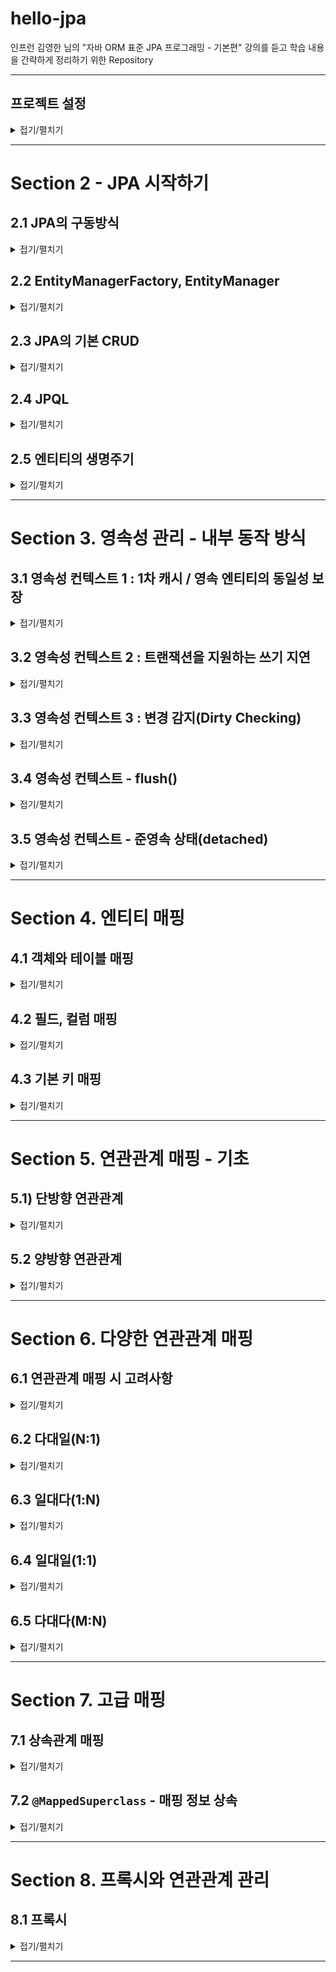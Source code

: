 
# hello-jpa

인프런 김영한 님의 "자바 ORM 표준 JPA 프로그래밍 - 기본편" 강의를 듣고 학습 내용을 간략하게 정리하기 위한 Repository

---

## 프로젝트 설정

<details>
<summary>접기/펼치기</summary>
<div markdown="1">

- java : 11
- 빌드 : Maven
- 의존 라이브러리(`pom.xml`)
  - `com.h2database:1.4.200` : H2 데이터베이스
  - `org.hibernate:hibernate-entitymanager` : 하이버네이트 엔티티 매니저
  - `javax.xml.bind:javaxb-api` : java 11 이상 의존성 추가 해야함.

</div>
</details>

---

# Section 2 - JPA 시작하기

## 2.1 JPA의 구동방식

<details>
<summary>접기/펼치기</summary>
<div markdown="1">

1. 설정정보 조회
   - `META.INF/persistence.xml`에서 Persistence 조회

2. 설정정보 기반 EntityManagerFactory 생성
   - 설정에 등록된 Persistence name 기반으로 EMF를 생성

3. 요청이 들어오고 나갈 때마다, EntityManager를 생성 후 버리기
   - enf.createEntityManger();

</div>
</details>

## 2.2 EntityManagerFactory, EntityManager

<details>
<summary>접기/펼치기</summary>
<div markdown="1">

```java
EntityManagerFactory emf = Persistence.createEntityManagerFactory("hello");

EntityManager em = emf.createEntityManager(); // 엔티티 매니저 생성
EntityTransaction tx = em.getTransaction(); // 트랜잭션 생성
tx.begin(); // 트랜잭션 시작 선언

try {
    //... 작업
    tx.commit(); // 커밋
} catch(Exception e) {
    tx.rollback();
} finally {
    em.close(); // 트랜잭션이 종료되면 EntityManager를 반환해야한다.
}

emf.close(); // 어플리케이션이 종료되기 전에 EntityManagerFactory를 반환
```
- EntityManagerFactory : 어플리케이션에서 DB당 한 개 생성
  - `persistence.xml`에서 지정해준 persistence-unit의 name을 인자로 생성하면 됨
  - 어플리케이션 구동 후 하나만 생성해서, 애플리케이션 전체에서 공유한다.

- EntityManager : 요청이 들어올 때마다 생성, 요청이 종료되면 버리면 됨
  - 여러 스레드가 공유해선 안 된다.

- EntityTransaction : 트랜잭션
  - JPA의 모든 데이터 변경은 트랜잭션 안에서 이루어져야한다.

</div>
</details>

## 2.3 JPA의 기본 CRUD

<details>
<summary>접기/펼치기</summary>
<div markdown="1">


기본적인 CRUD에 관한 메서드를 제공하는데, 데이터 변경은 트랜잭션 안에서 이루어져야한다.

- 등록 : `em.persist(...)`
- 기본키로 단건 조회 : `em.find(클래스, 기본키)
- 삭제 : `em.remove(...)`
- 수정 : `findMember.setName(...)`
  - 트랜잭션 안에서, 데이터 변경이 일어날 경우 commit 직전에 jpa가 변경 쿼리를 날려준다.

</div>
</details>

## 2.4 JPQL

<details>
<summary>접기/펼치기</summary>
<div markdown="1">

```java
em.createQuery("SELECT m from Member as m").getResultList();
```
- JPA는 엔티티 객체 중심 개발.
- 검색 시 테이블이 아닌 엔티티 대상으로 검색.
- 검색 시 모든 DB 데이터를 가져와서 맵핑하여 객체를 생성하고, 필터링하기엔 비용이 너무 크다.
- 필요한 데이터만 DB에서 가져오려면 결국 검색조건이 포함된 SQL을 작성해야함.
- JPA는 SQL을 추상화한 JPQL이라는 객체지향 쿼리언어를 제공함. JPQL을 통해 엔티티 중심의 쿼리를 작성하고, JPA가 각 DBMS별 방언에 맞게 쿼리를 작성하여 날려줌

</div>
</details>

## 2.5 엔티티의 생명주기

<details>
<summary>접기/펼치기</summary>
<div markdown="1">

![EntityLifeCycle.png](img/EntityLifeCycle.png)

- 비영속 : 영속성 컨텍스트와 무관하게 새로운 상태
  - 예> new Member();

- 영속 : 영속성 컨텍스트에 관리되는 상태
  - em.persist(member);

- 준영속 : 영속성 컨텍스트의 관리에서 벗어난 상태
  - em.detach(member);

- 삭제 : 엔티티를 영속성 컨텍스트, DB에서 삭제
  - em.remove()
  
### 엔티티의 생명주기 - 실험
```java
// 비영속
Member member = new Member(); // new (비영속)
member.setId(102L);
member.setName("helloJPA");

// 영속
System.out.println("=== BEFORE ===");
em.persist(member); // 영속(managed)
System.out.println("=== AFTER ===");

// 제거
em.remove(member);
tx.commit();
```
- 객체 생성
- 객체를 persist
  - persist 전, 후에 sout문을 두어, 언제 쿼리가 실행되는지 확인하기
- 객체를 remove

### 엔티티의 생명주기 - 결과

```
=== BEFORE ===
=== AFTER ===
Hibernate: 
    /* insert hellojpa.Member
        */ insert 
        into
            Member
            (name, id) 
        values
            (?, ?)
Hibernate: 
    /* delete hellojpa.Member */ delete 
        from
            Member 
        where
            id=?
```
- before, after 이후 쿼리가 연이어 나감.
- persist는 실제로 저장하는 것이 아니며, 영속성 컨텍스트가 중간에서 어떤 역할을 수행함을 알 수 있다.

</div>
</details>

---

# Section 3. 영속성 관리 - 내부 동작 방식

## 3.1 영속성 컨텍스트 1 : 1차 캐시 / 영속 엔티티의 동일성 보장

<details>
<summary>접기/펼치기</summary>
<div markdown="1">

### 1차 캐시, 영속 엔티티의 동일성 보장

- 영속성 컨텍스트는 엔티티를 1차 캐시에 우선적으로 저장한다.
- key로 id, value로 엔티티를 저장함.
- 객체를 찾아올 때 1차 캐시에서 우선적으로 조회하고 존재하면 쿼리를 날려서 찾아오지 않고 바로 1차캐시에서 가져온다.
- 같은 캐시에서 찾아오므로 같은 영속성 컨텍스트의 동일 트랜잭션에서 관리되는 객체는 동일성(주솟값 같음)을 보장함

### 영속성 컨텍스트 1 - 실험
```java
Member member1 = em.find(Member.class, 101L);
Member member2 = em.find(Member.class, 101L);
System.out.println("member1 == member2 ? : " + (member1 ==member2));
tx.commit();
```
- 동일한 id로 EM을 통해 찾아오기 요청

### 영속성 컨텍스트 1 - 결과
```
Hibernate: 
    select
        member0_.id as id1_0_0_,
        member0_.name as name2_0_0_ 
    from
        Member member0_ 
    where
        member0_.id=?
member1 == member2 ? : true
```
- 실제로 select 쿼리가 날려지는 것은 단 한번
- 1차 캐시에 저장된 동일 객체를 찾아옴.
- 같은 캐싱된 객체를 찾아오므로 동일성이 보장된다.

</div>
</details>

## 3.2 영속성 컨텍스트 2 : 트랜잭션을 지원하는 쓰기 지연

<details>
<summary>접기/펼치기</summary>
<div markdown="1">

### 트랜잭션을 지원하는 쓰기 지연
- `persist` : 영속성 컨텍스트의 1차 캐시에 저장 + 쓰기 지연 SQL 저장소에 쿼리를 저장함 
- tx.commit() -> flush(쿼리 날아감), commit(실제 반영)이 일어나며 실제로 DB에 반영됨
- 이를 활용하여, 대량의 쿼리를 날리는 것을 커밋 직전까지 지연시키고 모아서 처리(배치 처리) 가능.
  - 배치사이즈 조절 : `<property name="hibernate.jdbc.batch_size" value="..."/>`



### 트랜잭션을 지원하는 쓰기 지연 : 실험
```java
            Member member1 = new Member(150L, "A");
            Member member2 = new Member(160L, "B");

            em.persist(member1);
            em.persist(member2);
            System.out.println("=======================================");
            
            tx.commit();
```
- 객체 생성 후 persist
- sout문으로 구분선을 그어줌.
- commit
### 트랜잭션을 지원하는 쓰기 지연 : 실험결과
```
=======================================
Hibernate: 
    /* insert hellojpa.Member
        */ insert 
        into
            Member
            (name, id) 
        values
            (?, ?)
Hibernate: 
    /* insert hellojpa.Member
        */ insert 
        into
            Member
            (name, id) 
        values
            (?, ?)
```
- 실제 실행 시 구분선이 먼저 뜨고 쿼리가 날아감
- commit 이후 실제 쿼리가 날아감을 알 수 있음

</div>
</details>

## 3.3 영속성 컨텍스트 3 : 변경 감지(Dirty Checking)

<details>
<summary>접기/펼치기</summary>
<div markdown="1">

### 변경 감지(Dirty Checking)
0. 스냅샷
   - JPA는 영속성 컨텍스트에 보관할 때, 최초 상태를 1차 캐시에 복사해서 저장함.

1. 트랜잭션 커밋 직전 `flush()` 호출
   - 트랜잭션을 커밋하면 엔티티 매니저 내부에서 먼저 `flush()`가 호출됨
      - 엔티티와 1차 캐시의 스냅샷을 비교하여 변경된 엔티티를 찾는다. 
      - 변경된 엔티티가 있으면 수정/삭제 쿼리를 생성 -> 쓰기지연 SQL 저장소에 보냄
        - 변경 : 스냅샷과 비교하여 변경점을 확인하고, update 쿼리를 생성
        - 삭제 : `em.remove(...)` -> delete 쿼리 생성
   - DB에 쿼리가 날아감

2. commit : 데이터베이스 트랜잭션을 실제 커밋(실제 반영)

### 변경 감지(Dirty Checking) - 실험
```java
Member member = em.find(Member.class, 150L);
member.setName("ZZZZZ");
System.out.println("=======================================");
tx.commit();
```
- DB에서 멤버를 찾아와서 1차 캐시에 가져옴
- setName을 호출하여 값을 변경한다.
- 커밋한다.
### 변경 감지(Dirty Checking) - 결과
```
Hibernate: 
    select
        member0_.id as id1_0_0_,
        member0_.name as name2_0_0_ 
    from
        Member member0_ 
    where
        member0_.id=?
=======================================
Hibernate: 
    /* update
        hellojpa.Member */ update
            Member 
        set
            name=? 
        where
            id=?
```
- 트랜잭션을 커밋하면 스냅샷과 비교하여 엔티티 변경을 감지하고 update 쿼리를 작성하여 날림

</div>
</details>

## 3.4 영속성 컨텍스트 - flush()

<details>
<summary>접기/펼치기</summary>
<div markdown="1">

1. 플러시
   - 영속성 컨텍스트의 변경 내역이 실제 DB에 반영(동기화)

2. 플러시 방법
   - em.flush() : 직접 호출하여 강제로 동기화
   - 트랜잭션 커밋 : 트랜잭션 커밋 직전에 자동으로 호출됨
   - JPQL 쿼리 실행 : 쿼리 실행 직전 플러시 자동 호출

3. 플러시 모드 옵션
   - `em.setFulshMode(...)` : 거의 잘 안 씀. 웬만해선 디폴트값 쓰자.
     - FlushModeType.AUTO : 디폴트(커밋, 쿼리 실행 시 플러시)
     - FlushModeType.COMMIT : 커밋할 때만 플러시 (JPQL 실행시 flush 안 함)

```java
Member member = new Member(202L, "member202");
em.persist(member);
em.flush();
System.out.println("=======================================");
tx.commit();
```
```
Hibernate: 
    /* insert hellojpa.Member
        */ insert 
        into
            Member
            (name, id) 
        values
            (?, ?)
=======================================
```
- 커밋 직전에 쿼리가 날아가야하는데 flush를 강제 호출한 시점에 쿼리가 날아가서 반영됨

</div>
</details>

## 3.5 영속성 컨텍스트 - 준영속 상태(detached)

<details>
<summary>접기/펼치기</summary>
<div markdown="1">

- 영속 상태의 엔티티가, 영속성 컨텍스트에서 분리된 상태
- 영속성 컨텍스트가 제공하는 기능을 사용하지 못 함. (DirtyChecking, ...)
- 준영속 상태로 만드는 방법
  - `em.detach(...)` : 특정 엔티티를 준영속 상태로 전환 
  - `em.clear()` : 영속성 컨텍스트를 완전히 초기화
  - `em.close()` : 영속성 컨텍스트 종료

```java
Member member = em.find(Member.class, 150L);
member.setName("AAAAAA");

em.detach(member); // 영속성 컨텍스트에서 떼어냄.
em.flush();
System.out.println("=======================================");
tx.commit();
```
- find(...) 호출 -> 영속성 컨텍스트에 존재하지 않음 -> DB에서 찾아옴
- member.setName(...) : 찾아온 엔티티의 상태를 변경
- `em.detach(member)` : member을 영속성 컨텍스트의 관리대상에서 제외함
```
Hibernate: 
    select
        member0_.id as id1_0_0_,
        member0_.name as name2_0_0_ 
    from
        Member member0_ 
    where
        member0_.id=?
=======================================
```
- DB에서 엔티티를 찾아오고, 내부 프로퍼티를 변경했음.
- 하지만 detach로 인해 영속성 컨텍스트의 관리대상에서 제외되어 update가 되지 않음

</div>
</details>

---

# Section 4. 엔티티 매핑

## 4.1 객체와 테이블 매핑

<details>
<summary>접기/펼치기</summary>
<div markdown="1">

### @Entity
- 데이터베이스의 테이블과 매핑할 클래스
- name 값을 통해 JPA 내부적으로 사용할 이름을 지정할 수도 있긴한데 사용하지 않는걸 권장
- 기본생성자가 필수적(public, protected)
- 저장 필드에 final 기입 불가
- final, enum, interface, inner 클래스 사용 불가

### @Table

- 주로 엔티티와 매핑할 테이블 이름 지정(생략 시 엔티티 이름을 테이블 이름으로 사용)
- name, catalog, schema, uniqueConstraints
    - name : 매핑 테이블 이름
    - uniqueConstraints : DDL 생성 시 제약 조건

</div>
</details>

## 4.2 필드, 컬럼 매핑

<details>
<summary>접기/펼치기</summary>
<div markdown="1">

1. `@Column` : 객체의 필드를 Column에 맵핑

2. `@Enumerated` : enum을 매핑할 때 사용
   - 주의 : 지정하지 않을 경우 value가 EnumType.ORDINAL로 지정되어버리는데 나중에 enum 변경으로 ordinal이 변경될 경우 매우 위험해진다. **반드시 EnumType.STRING을 쓰자.**

3. `@Temporal` : 날짜, 시간 맵핑에 사용하는데, java 1.8 이후 추가된 LocalDate, LocalTime, LocalDateTime을 사용하면 사용할 필요가 없다.

4. `@Lob` : Large Object
   - CLOB : `VARCHAR`로도 다루기 힘든 긴 문자열을 처리할 때
     - String, char[], java.sql.CLOB
   - BLOB : CLOB이 아닌 모든 LOB
     - byte[], java.sql.BLOB

5. `@Transient` : DB에 매핑하지 않음(주로 임시적으로 사용하고 싶은 필드)
   
6. `@Access` : 엔티티의 프로퍼티에 JPA가 접근하는 방식 결정
   - `AccessType.FIELD` : 필드에 직접 접근. 접근제어자가 private여도 접근할 수 있음.
   - `AccessType.PROPERTY` : getter를 통해 접근
   - 지정하지 않을 경우 `@Id`의 위치를 기준으로 접근방식이 설정됨

</div>
</details>

## 4.3 기본 키 매핑

<details>
<summary>접기/펼치기</summary>
<div markdown="1">

### 4.3.1) 기본키 매핑 어노테이션
- `@Id` : 기본키 지정
- `@GeneratedValue` : 달아주면 DB가 자동으로 생성. 안 달면 수동 Id 지정해야함.

### 4.3.2) 기본키 매핑 방법
- 직접할당 : `@Id`만 사용
- 자동생성 : `@GeneratedValue`
  - 전략 : strategy
    - `GenerateType.AUTO`
    - `GenerateType.IDENTITY`
    - `GenerateType.SEQUENCE` 
    - `GenerateType.TABLE`

### 4.3.3) AUTO 전략
- 기본값. 데이터베이스 방언에 따라 DB 방언에 따라, 자동으로 지정된다.
  - `oracle` : sequence
  - ...

### 4.3.4) IDENTITY 전략 : DB에 위임
```java
Member member = new Member();
member.setUsername("C");

System.out.println("===================================");
em.persist(member);
System.out.println("==================================");

tx.commit();
```
```
===================================
Hibernate: 
    /* insert hellojpa.Member
        */ insert 
        into
            Member
            (id, name) 
        values
            (null, ?)
==================================
```
- 기본키 생성을 DB에 위임.
- MySQL, PostgreSQL, SQL Server, DB2 등에서 사용.
  - 예) MySQL의 AUTO_INCREMENT
- 보통 JPA는 트랜잭션 커밋 시점에, INSERT SQL을 실행한다. 하지만 IDENTITY 전략은 em.persist() 시점에 즉시 INSERT SQL을 실행하고 DB에서 식별자를 조회한다.
  - 엔티티가 영속상태가 되려면 식별자가 반드시 필요한데, IDENTITY 전략은 엔티티를 DB에 저장해야 식별자를 구할 수 있기 때문
- 벌크 INSERT에는 불리 (매 INSERT마다 DB와 통신해야함)

### 4.3.5) SEQUENCE 전략 
- 유일한 값을 순서대로 생성하는 특별한 오브젝트를 사용
- Oracle, PostgreSQL, DB2, H2에서 사용 가능(MySQL은 Sequence기능이 별도로 존재하지 않음)
- `@SequenceGenerator` : id 식별자값을 할당하는 시퀀스 생성기
  - `name` : sequenceGenerator의 이름이 값을 `@GeneratedValue`의 generator 속성에 넣어줘야함.
  - `sequenceName` : 매핑할 데이터베이스 Sequence 이름(실제 DB의 Sequence명을 매핑해야함)
  - `initialValue` : 시퀀스 DDL 생성시에만 사용하는 옵션. 처음 DDL 생성시 처음 시작하는 수를 지정
  - `allocationSize` : 시퀀스 한번 호출에 증가하는 숫자. (기본값 50)
    - 설정한 값만큼 한번에 시퀀스 값을 증가
    - 이 값만큼 메모리에서 식별자를 할당
    - 50을 넘어 51이 되면 시퀀스 값을 100으로 증가시키고 51~100까지 메모리에서 식별자 할당
  - `catalog`, `schema` : 데이터베이스 catalog, schema 이름 

### 4.3.6) TABLE 전략
- 키 생성 전용 테이블을 하나 마 들어서 데이터베이스 시퀀스를 흉내내는 전략
  - 장점 : 모든 DB에 적용 가능
  - 단점 : 성능
    - 값을 조회하면서 SELECT 쿼리를 사용하고, 다음 값으로 증가시키기 위해 update 쿼리를 또 날려야함.
    - SEQUENCE 전략에 비했을 때 DB와 한번 더 통신함.
- `@TableGenerator`
  - `name` : 식별자 생성기 이름
  - `table` : 키 생성 테이블명
  - `pkColumnName` : 시퀀스 칼럼명
  - `valueColumnNa` : 시퀀스 값 칼럼명
  - `pkColumnValue` : 키로 사용할 이름
  - `initialValue` : 초기값, 마지막으로 생성된 값이 기준 (기본값 0)
  - `allocationSize` : 시퀀스 한번 호출에 증가하는 수. (기본값 50)
  - `catalog` : 데이터베이스 catalog, schema 이름
  - `uniqueConstraints` : 유니크 제약 조건을 지정

### 4.3.7) 권장 식별자 전략
- 기본 키 제약조건 : not null, 유일, **변하면 안 된다.**
- 보통 위의 제약조건을 만족하는 자연키는 찾기 매우 힘듬. 대리키(대체키)를 사용하는 것이 좋다.
  - 자연키(Natural Key) : 비즈니스 모델에서 자연스레 나오는 속성으로 기본키를 정함 (회원로그인 아이디 등)
  - 대리키(Surrogate key, 인조키) : 인공적이거나 합성적인 키. MySQL의 AutoIncrement 등으로 자동적으로 생성된 키가 이에 해당.
- 비즈니스 로직에 깊게 얽혀있는 키는 미래에 변경 가능성이 있을 수 있다. 기본키로 사용하지 적절하지 않음.
  - 예) 주민등록번호, 회원 로그인 아이디, ...
- 권장
  - AutoIncrement / Sequence Object
  - UUID
  - 키 생성전략
     
</div>
</details>

---

# Section 5. 연관관계 매핑 - 기초

## 5.1) 단방향 연관관계

<details>
<summary>접기/펼치기</summary>
<div markdown="1">

### 5.1.1) 테이블 중심 객체설계의 문제점
객체를 테이블에 맞추어 데이터 중심으로 모델링하면 협력 관계를 만들 수 없다.
- 테이블 : 외래키를 조인을 사용해서 연관된 테이블을 찾는다.
- 객체 : 참조를 사용해서 연관된 객체를 찾는다.

### 5.1.2) 단방향 연관관계
```java
    @ManyToOne
    @JoinColumn(name = "team_id")
    private Team team;
```
- `@ManyToOne` : 다대일 관계라는 매핑정보.
  - (참고) : 일대다(OneToMany), 일대일(OneToOne) 관계도 존재
- `@JoinColumn`: 외래키 맵핑할 때 사용.
  - name : 매핑할 외래키

</div>
</details>

## 5.2 양방향 연관관계

<details>
<summary>접기/펼치기</summary>
<div markdown="1">

### 5.2.1) 어노테이션
```java
    // Team 엔티티
    @OneToMany(mappedBy = "team")
    private List<Member> members = new ArrayList<>();
```
- `@OneToMany` : 일대다 관계라는 매핑정보
  - `mappedBy` : 반대쪽 매핑의 필드명 지정.
    - 예) (Member 엔티티의 team 필드)
- 컬렉션은 필드에서 초기화

### 5.2.2) 연관관계의 주인
- 두 연관관계 중 하나를 연관관계의 주인으로 설정해야함.
  - 테이블 기준, 외래키는 한 곳에서 관리하고 양방향 참조가 가능.
  - 객체는 양쪽에서 두개의 참조가 존재. 어느 쪽의 변경이 실제 DB에 반영되는지를 정함
- 외래키가 있는 곳을 연관관계의 주인으로 한다.
  - 반대편은 읽기만 가능하고, 외래키를 변경하지 못 함.

### 5.2.3) 양방향 연관관계 - 주의
```java
      Team team = new Team();
            team.setName("TeamA");
            em.persist(team);

            Member member = new Member();
            member.setName("member1");
            member.setTeam(team);
            em.persist(member);

//            em.flush();
//            em.clear();


            Member findMember = em.find(Member.class, member.getId());
            List<Member> members = findMember.getTeam().getMembers(); //  // 1차 캐시에 보관된 team이 찾아짐
            System.out.println("=============================");
            for (Member m : members) {
                System.out.println("m = "+m.getName()); // 하지만 team 입장에서 멤버를 찾아보면 멤버가 없음.
            }
            System.out.println("=============================");
            tx.commit();
```
- 연관관계의 주인에 값을 입력해야 실제 쿼리가 날려질 때 반영됨.
  - 가짜 매핑(주인의 반대편)에서만 연관관계를 설정하면 반영되지 않는다.
```java
    public void changeTeam(Team team) {
        this.team = team;
        team.getMembers().add(this);
        }
```
- 객체지향적 설계를 고려했을 때는(코드 상의 완결성 관점에서) 자바 코드에서 양쪽 다 값을 입력하는게 맞다.
  - 연관관계 편의 메서드를 활용하자. (1 또는 다 어느 한 쪽에 두기)
- 양방향 매핑 시 무한 루프 주의
  - `toString` -> 무한 루프
  - 엔티티를 그대로 JSON으로 넘겨버릴 때 : Controller 단에서 반환할 때는 DTO를 거쳐서 반환하도록 하자.

### 5.2.4) 양방향 연관관계 - 정리
- 단방향 매핑만으로 이미 연관관계 매핑은 완료됨.
  - DB에 반영되는 것은 외래키를 통한 단방향 매핑관계 뿐이다.
  - 양방향 매핑은 실무에서, 실제로 무한루프와 같은 위험요소를 발생시킬 가능성이 존재.
  - 정말 필요한게 아닌 이상 가급적 단방향 설계를 하는 것이 맞다.
- 양방향 매핑은 반대 방향으로 조회 기능이 추가된 것 뿐
- 하지만 JPQL에서 역방향 탐색을 할 일이 많음...
- 단방향 매핑을 잘 하고, 양방향은 필요할 때 추가해도 됨. (테이블에 영향을 주지는 않는다.)

</div>
</details>

---

# Section 6. 다양한 연관관계 매핑

## 6.1 연관관계 매핑 시 고려사항

<details>
<summary>접기/펼치기</summary>
<div markdown="1">

### 6.1.1) 다중성
- 다대일 : `@ManyToOne`
- 일대다 : `@OneToMany`
- 일대일 : `@OneToOne`
- 다대다 : `@ManyToMany`

### 6.1.2) 단방향, 양방향
- 테이블
  - 한쪽에 외래키를 걸어두고 외래 키 하나로 양쪽 조인 가능
  - 방향이라는 개념이 없음.
- 객체
  - 참조용 필드가 있는 쪽으로만 참조 가능
  - 한쪽만 참조하면 단방향
  - 양쪽이 서로 참조하면 양방향

### 6.1.3) 연관관계의 주인
- 테이블은 외래 키 하나로 두 테이블이 연관관계를 맺음
- 객체 양방향 관계는 A->B, B->A처럼 참조가 2곳
- 객체 양방향 관계는 참조가 2곳에 있음. 둘 중 외래키 관리할 곳을 지정해야함
- 연관관계의 주인 : 외래키를 관리하는 참조
- 주인의 반대편 : 외래키에 영향을 주지 않음. 단순 조회만 가능

</div>
</details>

## 6.2 다대일(N:1)

<details>
<summary>접기/펼치기</summary>
<div markdown="1">

### 6.2.1) 다대일 - 단방향 연관관계
- `@ManyToOne`으로 매핑
- 가장 많이 사용하는 연관관계
- 다대일의 반대는 일대다

### 6.2.2) 다대일 - 양방향 연관관계
- 외래키가 있는 곳이 연관관계의 주인
  - 반대쪽에서는 `@OneToMany(mappedBy= "...")`으로 매핑. 이는 읽기 전용
- 양쪽을 서로 참조하도록 개발

</div>
</details>

## 6.3 일대다(1:N)

<details>
<summary>접기/펼치기</summary>
<div markdown="1">

### 6.3.1) 일대다 - 단방향 매핑
```java
@OneToMany
@JoinColumn(name = "team_id")
private List<Member> members = new ArrayList<>();
```
- DB : 외래키를 다쪽에서 관리하는건 같음.
- '일'쪽을 연관관계의 주인으로 할 때는 `@JoinColumn`을 사용
- 컬렉션의 요소가 변경될 경우, UPDATE 쿼리가 날아감
- JoinColumn을 두지 않을 경우 조인테이블(중간에 테이블을 하나 추가함) 방식 사용

### 6.3.2) 일대다 - 양방향 연관관계
```java
@ManyToOne
@JoinColumn(name = "team_id", insertable = false, updatable = false)
private Team team;
```
- '다'쪽에 `@JoinColumn`을 둠
- 읽기전용으로 설정 (`insertable=false`,`updateable = false`)

### 6.3.3) 일대다 - 단점
- 엔티티가 관리하는 외래키가 다른 테이블에 있음.
- 연관관계를 위해 추가로 UPDATE 쿼리 실행
- 양방향을 쓰려거든 차라리 다대일 양방향을 사용하는 것 낫다.

</div>
</details>

## 6.4 일대일(1:1)

<details>
<summary>접기/펼치기</summary>
<div markdown="1">

### 6.4.1) 일대일 개요
- 일대일 관계는 반대방향도 일대일
- 주 테이블 또는 대상 테이블 중에서 외래 키를 선택 가능
  - 주 테이블에 외래키 (김영한님 추천)
  - 대상 테이블에 외래키
- 외래키쪽에 데이터베이스 유니크 제약조건 주가 (FK, UNI)

### 6.4.2) 일대일 - 주 테이블에 외래키 단방향
- 다대일(`@ManyToOne`) 단방향 매핑과 유사함

### 6.4.3) 일대일 - 주 테이블에 외래키 양방향
- 반대쪽애 `@OneToOne(mappedBy = "반대족 필드명")`

### 6.4.4) 일대일 - 대상 테이블에 외래키를 두고 단방향
- 대상 테이블에서 외래키, 유니크 제약조건을 붙여도 JPA에서는 이를 매핑할 수단이 없다.

### 6.4.5) 일대일 - 대상 테이블에 외래키를 두고 양방향
- 대상 엔티티를 연관관계의 주인으로 둠
- 주 엔티티쪽에서는 대상 엔티티를 mappedBy로 맵핑(읽기전용)
- 사실상 일대일 주 테이블에 외래키 양방향과 매핑 방법은 같다.

### 6.4.6) 일대일 정리
1. 주 테이블에 외래키
   - 주 객체가 대상 객체의 참조를 가지는 것처럼, 주 테이블에 외애키를 두고 대상 테이블 조회
   - 객체 지향 개발자 선호
   - JPA 매핑 편리
   - 장점 : 주 테이블만 조회해도 대상 테이블에 데이터가 있는 지 확인 가능
   - 단점 : 값이 없으면 외래키에 null 허용

2. 대상 테이블에 외래키
   - 대상 테이블에 외래키가 존재함.
   - 전통적인 데이터베이스 개발자(DBA)가 선호
   - 장점 : 주 테이블과 대상 테이블을 일대일에서 일대다로 변경할 때 테이블 구조 유지
     - 대상 테이블을 변경하고, 주 테이블에서는 mappedBy로 가져오기만 하면 됨.
   - 단점 : 프록시 기능의 한계로 지연로딩(LazyLoading)으로 설정해도 항상 즉시 로딩됨.
     - 엔티티 생성 시 대상 테이블에 대상이 있는지 여부를 확인하기 때문에 항상 즉시 로딩이 강제됨... 

</div>
</details>

## 6.5 다대다(M:N)

<details>
<summary>접기/펼치기</summary>
<div markdown="1">

### 6.5.1) 다대다 - 개요
1. 데이터베이스 관점
   - 관계형 데이터베이스는 정규화된 테이블 2개로 다대다 관계를 표현할 수 없음
   - 연결 테이블을 추가, 일대다-다대일 관계로 풀어써야함.

2. 객체 관점
   - 컬렉션을 사용해서 객체 2개로 다대다 관계를 표현 가능
   - `@ManyToMany`, `@JoinTable`로 연결 테이블을 지정
   - 다대다 매핑은 단방향, 양방향 모두 가능

### 6.5.2) 다대다 - 한계
- 편리해보이지만 실무에서 사용하지 않음
- 연결 테이블이 단순히 연결만 하고 끝나지 않는다...
  - 세부적으로 attribute가 더 추가될 수 있음 (주문 시간, 수량 등 부가적인 데이터)

### 6.5.3) 다대다 - 한계의 극복
- 연결 테이블용 엔티티 추가(연결 테이블을 엔티티로 승격)
- `@ManyToMany` -> 단방향 - `@ManyToOne` / 양방향 - `@OneToMany`로 풀어냄.
- 중간 엔티티에는 별도의 PK(비즈니스 로직상으로 아무런 의미 없는 데이터베이스 생성값)을 사용

</div>
</details>

---

# Section 7. 고급 매핑

## 7.1 상속관계 매핑

<details>
<summary>접기/펼치기</summary>
<div markdown="1">

### 7.1.1) 상속관계를 매핑하는 방법들
- 상속관계 매핑 : 객체의 상속 구조 - DB의 서브타입 관계를 매핑
  - 관계형 데이터 베이스 : 상속관계 없다. 슈퍼타입 - 서브타입 관계라는 모델링 기법이 객체 상속과 유사
  - 객체 : 상속관계 있다.
- 슈퍼타입 - 서브타입의 논리 모델을 실제 물리 모델로 구현하는 방법
  - 조인 전략 : 추상클래스, 구현 클래스 각각 테이블로 분리, 변환
  - 단일테이블 전략 : 한 테이블에 모두 때려박기
  - 구현클래스마다 테이블 전략 : 서브타입 테이블로 변환

### 7.1.2) 어노테이션
- `@Inheritance(strategy=InheritanceType.XXX)`
  - JOINED : 조인전략
  - SINGLE_TABLE : 단일테이블 전략(JPA에서 디폴트로 사용하는 전략)
  - TABLE_PER_CLASS : 구현 클래스마다 테이블 전략
- `@DiscriminatorColumn(name="DTYPE")`
  - 상위클래스에 사용
  - 구체클래스들의 타입을 구분하는데 사용. 디폴트 네임은 "DTYPE"이다.
- `@DiscriminatorValue(value = "...")`
  - DTYPE의 구분에 사용될 이름 결정
  - 디폴트 : 클래스명

### 7.1.3) 조인전략
- 특징
  - 상위 클래스, 하위 클래스 테이블을 모두 생성
  - INSERT 시 두 테이블에 쿼리를 날림
  - 하위 클래스 테이블에서는 상위클래스 테이블의 PK를 그대로 가져다가 PK, FK로 사용한다.
- 장점
  - 테이블 정규화 : 불필요한 필드가 줄어듬
  - 외래키 참조 무결성 제약조건 활용 가능
  - 저장공간 효율화
- 단점
  - 조회 시 조인을 많이 사용. 성능이 저하됨. (단일 테이블과 비교시 테이블이 복잡해지는 단점)
  - 조회 쿼리가 복잡해짐
  - 데이터 저장시 INSERT 쿼리를 두번 호출

### 7.1.4) 단일테이블 전략
- 특징
  - 추상클래스, 모든 구체 클래스의 프로퍼티를 한 테이블에 싹 때려박음
  - 구체클래스를 구분하기 위해 구분 필드인 `DTYPE`를 필수로 둠
- 장점
  - 조인이 필요 없으므로 일반적으로 조회 성능이 빠름
  - 조회 쿼리가 단순함(한 테이블에서 찾기만 하면 됨)
- 단점
  - 자식 엔티티가 매핑한 칼럼은 모두 null 허용(데이터 무결성 관점에서 위험하다.)
  - 단일 테이블에 모든 것을 저장하므로, 테이블이 커질 수 있음.
    - 상황에 따라서, 조회 성능이 오히려 조인 전략보다 느려질 수 있음.

### 7.1.5) 구현 클래스마다 테이블 전략
- 특징
  - 상위 클래스에 대응하는 테이블을 생성하지 않음.
  - 구체 클래스마다 테이블을 다 따로 만듬.
  - DTYPE(`@DiscriminatorColumn(name="DTYPE")`으로 지정)을 쓰지 않음
- 장점
  - 서브 타입을 명확하게 구분해서 처리할 때 효과적
  - not null 제약조건 사용 가능 -> 무결성 유지 차원에서 유리
- 단점
  - 여러 자식 테이블을 함께 조회할 대 성능이 느림(UNION SQL 필요)
    - 모든 구현 테이블을 싹다 조회함...
  - 자식 테이블을 통합해서 쿼리하기 어려움...
  - 테이블이 추가될 때마다 비즈니스 로직을 다시 짜야하는 경우가 생김.
    - 예) 정산 코드를 짤 때 추가된 테이블을 고려해서 다시 짜야함...
- **DBA, ORM 전문가 양쪽 다 추천하지 않는 전략. 쓰지마!!!**

### 7.1.6) 결론
- 조인 전략, 단일테이블 전략 양쪽 간의 이점, 단점 양쪽을 고려해서 상황에 맞게 DBA와 협의 후 결정
- 구현클래스마다 테이블 전략은 웬만해선 쓰지말자...

</div>
</details>

## 7.2 `@MappedSuperclass` - 매핑 정보 상속
<details>
<summary>접기/펼치기</summary>
<div markdown="1">

- 엔티티가 아님. 테이블과 매핑하는 용도의 클래스가 아님.
- 상속관계를 매핑하는 것이 아님.
- 여러 entity들에게 공통의 속성을 가지게 하고 싶을 때 사용
  - 자손 클래스들에는 매핑 정보만 제공함.
  - 상위 클래스의 테이블은 생성되지 않음
- 조회 불가. em.find(BaseEntity) 불가
- 직접 생성해서 사용할 일이 없으므로 추상 클래스 권장

### `@MappedSuperclass`
```java
@MappedSuperclass
public class BaseEntity {

    private String createdBy;
    private LocalDateTime createdDate;
    private String lastModifiedBy;
    private LocalDateTime lastModifiedDate;
```
- 테이블과 관계 없고, 단순히 엔티티가 공통적으로 사용하는 맵핑정보를 모으는 역할
- 주로 등록일, 수정일, 등록자, 수정자 같은 전체 엔티티에서 공통으로 적용하는 정보를 모을 때 사용
- 참고 : `@Entity` 클래스는 엔티티나 `@MappedSuperclass`로 지정한 클래스만 상속 가능

</div>
</details>

---

# Section 8. 프록시와 연관관계 관리

## 8.1 프록시

<details>
<summary>접기/펼치기</summary>
<div markdown="1">

### 8.1.1 프록시 기초
- em.find()
  - DB에서 실제 entity 객체 조회
- em.getReference()
  - 데이터베이스 조회를 미루는 프록시(가짜) 객체 생성
  - 초기화 시점에 영속성 컨텍스트를 통해 DB에서 진짜 엔티티 객체를 가져오고 그 참조를 가짐

### 8.1.2 프록시의 특징
```
refMember.class = class hellojpa.domain.Member$HibernateProxy$8zLDrlOX
```
- 실제 클래스를 상속받아서 만들어짐 
  - 하이버네이트가, 여러 프록시라이브러리를 사용하여 만들어내는 객체
- 실제 클래스와 겉 모양이 같다.
- 사용하는 입장에서는 진짜 객체인지, 프록시 객체인지 구분하지 않고 사용하면 된다. (이론상으로는. 실제로는 몇 가지 주의할 것이 있음)
- 프록시 객체는 실제 객체의 참조(target)를 보관
- 프록시 객체의 메서드를 호출하면, 프록시는 내부의 참조(target)의 실제 메서드를 호출
  - Proxy(가짜) - 위임(delegate) - target(Entity)

### 8.1.3 프록시의 초기화
1. `em.getReference`
   - 영속성 컨텍스트에 이미 객체 있을 경우 : 해당 객체의 참조를 반환
   - 영속성 컨텍스트에 객체가 존재하지 않을 경우 : 빈 프록시 객체를 생성
2. 메서드 호출 / 강제 초기화
   - target이 초기화 되어있을 경우 target의 메서드를 호출한다.
   - target이 존재하지 않을 경우 3으로 넘어간다.
3. 영속성 컨텍스트에 target 초기화 요청
4. 영속성 컨텍스트는 DB를 조회하여 엔티티를 가져온 뒤, 프록시의 target에 참조를 연결한다.
5. 실제 target을 통하여 메서드를 호출한다.

### 8.1.4 프록시의 특징
- 프록시 객체는 처음 사용할 때 한 번만 초기화한다. 이후 객체 참조는 변하지 않음
- 프록시 객체를 초기화할 때, 프록시 객체가 실제 엔티티로 바뀌는 것은 아님. 초기화되면 프록시 객체를 통해서 실제 엔티티에 접근 가능하다.
- 프록시 객체는 원본 엔티티를 상속받는다. 따라서 **타입 체크시 주의해야함.**
  - 원본과 프록시 객체의 타입이 같음이 보장되지 않는다.
  - `인스턴스1.getClass() == 인스턴스2.getClass()`로 타입을 비교하지 않고, `instance of` 연산자를 통해 타입을 비교할 것.
- 영속성 컨텍스트에 찾는 엔티티가 이미 있으면 `em.getReference`를 호출해도 실제 엔티티가 반환된다.
  - 역으로 영속성 컨텍스트에 프록시 객체가 있을 경우, `em.find`를 호출할 때 프록시 객체가 반환된다.
  - 왜?(다음 두가지 이유)
    1. 이미 1차 캐시에 있는데 굳이 DB에서 새로 가져올 필요가 없음
    2. 객체가 가짜 객체인지 진짜 객체인지 여부에 관계 없이 JPA는 같은 영속성 컨텍스트 안의 동일 PK를 가진 객체에 대하여 동일성을 보장해야함.
- 영속성 컨텍스트의 도움을 받을 수 없는 준영속 상태(detach, clear) 상태일 때 프록시를 초기화하면 문제가 발생한다.
  - 하이버네이트는 `org.hibernate.LazyInitializationException` 예외를 발생시킴
    - 영속성 컨텍스트를 통해 프록시를 초기화하지 못 함

### 8.1.5 프록시 확인
- 프록시 인스턴스의 초기화 여부 확인
  - `emf.getPersistenceUnitUtil().isLoaded(Object entity)` : 이 프록시 인스턴스가 초기화 됐니?
- 프록시 클래스인지 확인 여부
  - `entity.getClass().getName()` 출력해보기
- 프록시 강제 초기화
  - 하이버네이트 : `org.hibernate.Hibernate.initialize(entity)`
  - JPA 표준 : 강제 초기화 메서드가 존재하지 않음. 메서드를 초기화해야 초기화됨
    - 예) `member.getName()`

</div>
</details>

---